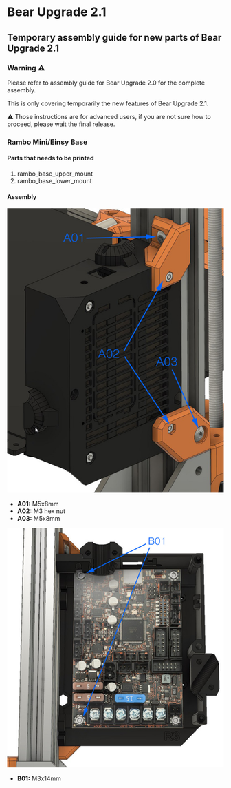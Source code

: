 # Bear Upgrade 2.1

## Temporary assembly guide for new parts of Bear Upgrade 2.1


### Warning :warning:

Please refer to assembly guide for Bear Upgrade 2.0 for the complete assembly.

This is only covering temporarily the new features of Bear Upgrade 2.1.

:warning: Those instructions are for advanced users, if you are not sure how to proceed, please wait the final release.


### Rambo Mini/Einsy Base

#### Parts that needs to be printed

  1. rambo_base_upper_mount
  1. rambo_base_lower_mount


#### Assembly

![Rambo bas assembly 01](img_assembly_guide/rambo_base_01.jpg)
* **A01:** M5x8mm
* **A02:** M3 hex nut
* **A03:** M5x8mm

![Rambo bas assembly 02](img_assembly_guide/rambo_base_02.jpg)
* **B01:** M3x14mm
